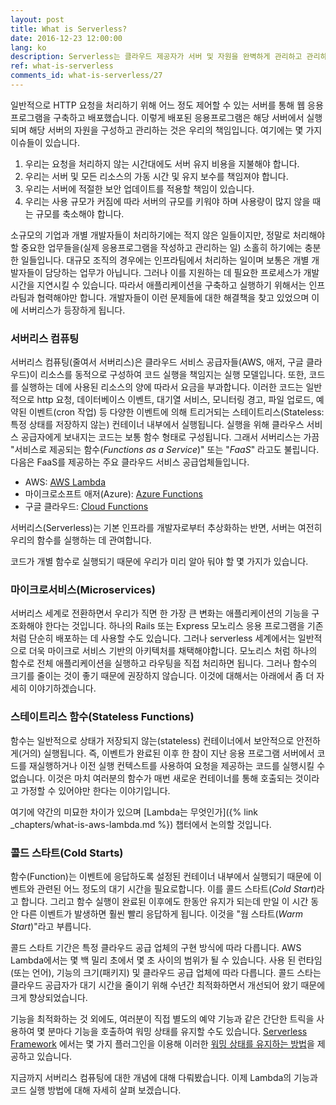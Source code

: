 ```yaml
---
layout: post
title: What is Serverless?
date: 2016-12-23 12:00:00
lang: ko
description: Serverless는 클라우드 제공자가 서버 및 자원을 완벽하게 관리하고 관리하는 애플리케이션을 의미합니다. 청구서는 해당 자원의 실제 소비량을 기반으로합니다.
ref: what-is-serverless
comments_id: what-is-serverless/27
---
```


일반적으로 HTTP 요청을 처리하기 위해 어느 정도 제어할 수 있는 서버를 통해 웹 응용프로그램을 구축하고 배포했습니다. 이렇게 배포된 응용프로그램은 해당 서버에서 실행되며 해당 서버의 자원을 구성하고 관리하는 것은 우리의 책임입니다. 여기에는 몇 가지 이슈들이 있습니다.


1. 우리는 요청을 처리하지 않는 시간대에도 서버 유지 비용을 지불해야 합니다.
2. 우리는 서버 및 모든 리소스의 가동 시간 및 유지 보수를 책임져야 합니다.
3. 우리는 서버에 적절한 보안 업데이트를 적용할 책임이 있습니다.
4. 우리는 사용 규모가 커짐에 따라 서버의 규모를 키워야 하며 사용량이 많지 않을 때는 규모를 축소해야 합니다.

소규모의 기업과 개별 개발자들이 처리하기에는 적지 않은 일들이지만, 정말로 처리해야 할 중요한 업무들을(실제 응용프로그램을 작성하고 관리하는 일) 소홀히 하기에는 충분한 일들입니다.
대규모 조직의 경우에는 인프라팀에서 처리하는 일이며 보통은 개별 개발자들이 담당하는 업무가 아닙니다. 그러나 이를 지원하는 데 필요한 프로세스가 개발 시간을 지연시킬 수 있습니다. 따라서 애플리케이션을 구축하고 실행하기 위해서는 인프라팀과 협력해야만 합니다. 개발자들이 이런 문제들에 대한 해결책을 찾고 있었으며 이에 서버리스가 등장하게 됩니다.

### 서버리스 컴퓨팅

서버리스 컴퓨팅(줄여서 서버리스)은 클라우드 서비스 공급자들(AWS, 애저, 구글 클라우드)이 리소스를 동적으로 구성하여 코드 실행을 책임지는 실행 모델입니다. 또한, 코드를 실행하는 데에 사용된 리소스의 양에 따라서 요금을 부과합니다. 이러한 코드는 일반적으로 http 요청, 데이터베이스 이벤트, 대기열 서비스, 모니터링 경고, 파일 업로드, 예약된 이벤트(cron 작업) 등 다양한 이벤트에 의해 트리거되는 스테이트리스(Stateless: 특정 상태를 저장하지 않는) 컨테이너 내부에서 실행됩니다. 실행을 위해 클라우스 서비스 공급자에게 보내지는 코드는 보통 함수 형태로 구성됩니다. 그래서 서버리스는 가끔 "서비스로 제공되는 함수(_Functions as a Service_)" 또는 "_FaaS_" 라고도 불립니다. 다음은 FaaS를 제공하는 주요 클라우드 서비스 공급업체들입니다. 


- AWS: [AWS Lambda](https://aws.amazon.com/lambda/)
- 마이크로소프트 애저(Azure): [Azure Functions](https://azure.microsoft.com/en-us/services/functions/)
- 구글 클라우드: [Cloud Functions](https://cloud.google.com/functions/)


서버리스(Serverless)는 기본 인프라를 개발자로부터 추상화하는 반면, 서버는 여전히 우리의 함수를 실행하는 데 관여합니다.

코드가 개별 함수로 실행되기 때문에 우리가 미리 알아 둬야 할 몇 가지가 있습니다.

### 마이크로서비스(Microservices)

서버리스 세계로 전환하면서 우리가 직면 한 가장 큰 변화는 애플리케이션의 기능을 구조화해야 한다는 것입니다. 하나의 Rails 또는 Express 모노리스 응용 프로그램을 기존처럼 단순히 배포하는 데 사용할 수도 있습니다. 그러나 serverless 세계에서는 일반적으로 더욱 마이크로 서비스 기반의 아키텍처를 채택해야합니다. 모노리스 처럼 하나의 함수로 전체 애플리케이션을 실행하고 라우팅을 직접 처리하면 됩니다. 그러나 함수의 크기를 줄이는 것이 좋기 때문에 권장하지 않습니다. 이것에 대해서는 아래에서 좀 더 자세히 이야기하겠습니다.

### 스테이트리스 함수(Stateless Functions)

함수는 일반적으로 상태가 저장되지 않는(stateless) 컨테이너에서 보안적으로 안전하게(거의) 실행됩니다. 즉, 이벤트가 완료된 이후 한 참이 지난 응용 프로그램 서버에서 코드를 재실행하거나 이전 실행 컨텍스트를 사용하여 요청을 제공하는 코드를 실행시킬 수 없습니다. 이것은 마치 여러분의 함수가 매번 새로운 컨테이너를 통해 호출되는 것이라고 가정할 수 있어야만 한다는 이야기입니다.

여기에 약간의 미묘한 차이가 있으며 [Lambda는 무엇인가]({% link _chapters/what-is-aws-lambda.md %}) 챕터에서 논의할 것입니다.

### 콜드 스타트(Cold Starts)

함수(Function)는 이벤트에 응답하도록 설정된 컨테이너 내부에서 실행되기 때문에 이벤트와 관련된 어느 정도의 대기 시간을 필요로합니다. 이를 콜드 스타트(_Cold Start_)라고 합니다. 그리고 함수 실행이 완료된 이후에도 한동안 유지가 되는데 만일 이 시간 동안 다른 이벤트가 발생하면 훨씬 빨리 응답하게 됩니다. 이것을 "웜 스타트(_Warm Start_)"라고 부릅니다.

콜드 스타트 기간은 특정 클라우드 공급 업체의 구현 방식에 따라 다릅니다. AWS Lambda에서는 몇 백 밀리 초에서 몇 초 사이의 범위가 될 수 있습니다. 사용 된 런타임(또는 언어), 기능의 크기(패키지) 및 클라우드 공급 업체에 따라 다릅니다. 콜드 스타는 클라우드 공급자가 대기 시간을 줄이기 위해 수년간 최적화하면서 개선되어 왔기 때문에 크게 향상되었습니다.

기능을 최적화하는 것 외에도, 여러분이 직접 별도의 예약 기능과 같은 간단한 트릭을 사용하여 몇 분마다 기능을 호출하여 워밍 상태를 유지할 수도 있습니다. [Serverless Framework](https://serverless.com) 에서는 몇 가지 플러그인을 이용해 이러한  [워밍 상태를 유지하는 방법](https://github.com/FidelLimited/serverless-plugin-warmup)을 제공하고 있습니다.

지금까지 서버리스 컴퓨팅에 대한 개념에 대해 다뤄봤습니다. 이제 Lambda의 기능과 코드 실행 방법에 대해 자세히 살펴 보겠습니다.
